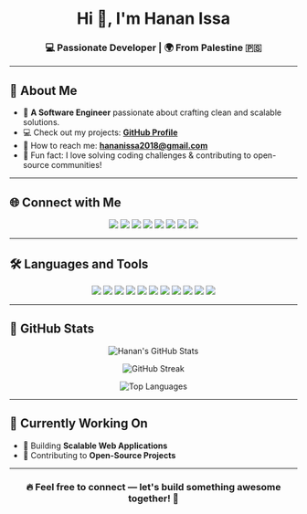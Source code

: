 <h1 align="center">Hi 👋, I'm Hanan Issa</h1>
<h3 align="center">💻 Passionate Developer | 🌍 From Palestine 🇵🇸</h3>

---

## 🌟 About Me
- 🚀 **A Software Engineer** passionate about crafting clean and scalable solutions.
- 💻 Check out my projects: [**GitHub Profile**](https://github.com/HananHIssa)
- 📢 How to reach me: **hananissa2018@gmail.com**
- 🌟 Fun fact: I love solving coding challenges & contributing to open-source communities!

---

## 🌐 Connect with Me
<p align="center">
  <a href="https://linkedin.com/in/hananhissa" target="_blank"><img src="https://img.shields.io/badge/-LinkedIn-0A66C2?style=for-the-badge&logo=linkedin&logoColor=white" /></a>
  <a href="https://stackoverflow.com/users/19175407" target="_blank"><img src="https://img.shields.io/badge/-StackOverflow-F58025?style=for-the-badge&logo=stackoverflow&logoColor=white" /></a>
  <a href="https://fb.com/hanan.issa.144" target="_blank"><img src="https://img.shields.io/badge/-Facebook-1877F2?style=for-the-badge&logo=facebook&logoColor=white" /></a>
  <a href="https://instagram.com/hananhissa" target="_blank"><img src="https://img.shields.io/badge/-Instagram-E4405F?style=for-the-badge&logo=instagram&logoColor=white" /></a>
  <a href="https://www.youtube.com/c/hananissa584" target="_blank"><img src="https://img.shields.io/badge/-YouTube-FF0000?style=for-the-badge&logo=youtube&logoColor=white" /></a>
  <a href="https://www.hackerrank.com/hananissa" target="_blank"><img src="https://img.shields.io/badge/-HackerRank-2EC866?style=for-the-badge&logo=hackerrank&logoColor=white" /></a>
  <a href="https://codeforces.com/profile/hananhissa" target="_blank"><img src="https://img.shields.io/badge/-Codeforces-1F8ACB?style=for-the-badge&logo=codeforces&logoColor=white" /></a>
  <a href="https://www.leetcode.com/hananissa" target="_blank"><img src="https://img.shields.io/badge/-LeetCode-FFA116?style=for-the-badge&logo=leetcode&logoColor=white" /></a>
</p>

---

## 🛠️ Languages and Tools
<p align="center">
  <img src="https://img.shields.io/badge/HTML5-E34F26?style=for-the-badge&logo=html5&logoColor=white" />
  <img src="https://img.shields.io/badge/CSS3-1572B6?style=for-the-badge&logo=css3&logoColor=white" />
  <img src="https://img.shields.io/badge/JavaScript-F7DF1E?style=for-the-badge&logo=javascript&logoColor=black" />
  <img src="https://img.shields.io/badge/React-61DAFB?style=for-the-badge&logo=react&logoColor=black" />
  <img src="https://img.shields.io/badge/ASP.NET-512BD4?style=for-the-badge&logo=dotnet&logoColor=white" />
  <img src="https://img.shields.io/badge/C++-00599C?style=for-the-badge&logo=c%2B%2B&logoColor=white" />
  <img src="https://img.shields.io/badge/Java-007396?style=for-the-badge&logo=java&logoColor=white" />
  <img src="https://img.shields.io/badge/SQL_Server-CC2927?style=for-the-badge&logo=microsoft-sql-server&logoColor=white" />
  <img src="https://img.shields.io/badge/MySQL-4479A1?style=for-the-badge&logo=mysql&logoColor=white" />
  <img src="https://img.shields.io/badge/Oracle-F80000?style=for-the-badge&logo=oracle&logoColor=white" />
  <img src="https://img.shields.io/badge/Bootstrap-7952B3?style=for-the-badge&logo=bootstrap&logoColor=white" />
</p>

---

## 🌟 GitHub Stats
<p align="center">
  <img src="https://github-readme-stats.vercel.app/api?username=HananHIssa&show_icons=true&theme=tokyonight" alt="Hanan's GitHub Stats"/>
</p>
<p align="center">
  <img src="https://github-readme-streak-stats.herokuapp.com/?user=HananHIssa&theme=tokyonight" alt="GitHub Streak"/>
</p>
<p align="center">
  <img src="https://github-readme-stats.vercel.app/api/top-langs/?username=HananHIssa&layout=compact&theme=tokyonight" alt="Top Languages"/>
</p>

---

## 🌟 Currently Working On
- 🚀 Building **Scalable Web Applications**
- 🤝 Contributing to **Open-Source Projects**

---

<h3 align="center">🔥 Feel free to connect — let's build something awesome together! 🚀</h3>

